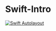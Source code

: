 # Swift-Intro

[![Swift Autolayout](https://github.com/sidharthsankh/Swift-Intro/blob/master/img/HelloAutoLayout.jpg)](#features)